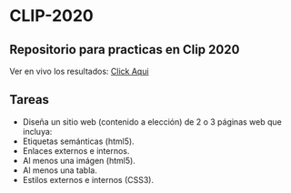 # CLIP-2020

Repositorio para practicas en Clip 2020
--
Ver en vivo los resultados: [Click Aqui](http://emaflores.me/CLIP-2020/nuevo.html)

Tareas
--
* Diseña un sitio web (contenido a elección) de 2 o 3 páginas web que incluya:
* Etiquetas semánticas (html5).
* Enlaces externos e internos.
* Al menos una imágen (html5).
* Al menos una tabla.
* Estilos externos e internos (CSS3).

